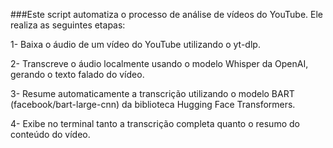 ###Este script automatiza o processo de análise de vídeos do YouTube. Ele realiza as seguintes etapas:

1- Baixa o áudio de um vídeo do YouTube utilizando o yt-dlp.

2- Transcreve o áudio localmente usando o modelo Whisper da OpenAI, gerando o texto falado do vídeo.

3- Resume automaticamente a transcrição utilizando o modelo BART (facebook/bart-large-cnn) da biblioteca Hugging Face Transformers.

4- Exibe no terminal tanto a transcrição completa quanto o resumo do conteúdo do vídeo.

